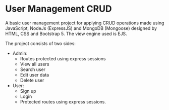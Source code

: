 # User Management CRUD #

A basic user management project for applying CRUD operations made using JavaScript, NodeJs (ExpressJS) and MongoDB (Mongoose) designed by HTML, CSS and Bootstrap 5. The view engine used is EJS.

The project consists of two sides:

- Admin:
  - Routes protected using express sessions
  - View all users
  - Search user
  - Edit user data
  - Delete user
- User:
  - Sign up
  - Login
  - Protected routes using express sessions.
